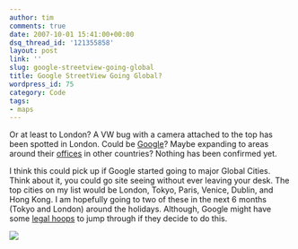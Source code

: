```yaml
---
author: tim
comments: true
date: 2007-10-01 15:41:00+00:00
dsq_thread_id: '121355858'
layout: post
link: ''
slug: google-streetview-going-global
title: Google StreetView Going Global?
wordpress_id: 75
category: Code
tags:
- maps
---
```


Or at least to London? A VW bug with a camera attached to the top has been
spotted in London. Could be
[Google](http://maps.google.com/help/maps/streetview/index.html)? Maybe
expanding to areas around their [offices](http://googlified.com/2007is-there-a-google-office-near-you/) in other countries? Nothing has been confirmed yet.  
  
I think this could pick up if Google started going to major Global Cities.
Think about it, you could go site seeing without ever leaving your desk. The
top cities on my list would be London, Tokyo, Paris, Venice, Dublin, and Hong
Kong. I am hopefully going to two of these in the next 6 months (Tokyo and
London) around the holidays. Although, Google might have some [legal hoops](http://www.theregister.co.uk/2007/06/05/google_street_view_legality_in_europe/)
to jump through if they decide to do this.  
  
[![](http://4.bp.blogspot.com/_Ng3QbVQfLZ8/RwEVuTA7FPI/AAAAAAAAMSc/7eShW1mlfzk/s400/googUK.jpg)](http://4.bp.blogspot.com/_Ng3QbVQfLZ8/RwEVuTA7FPI/AAAAAAAAMSc/7eShW1mlfzk/s1600-h/googUK.jpg)

